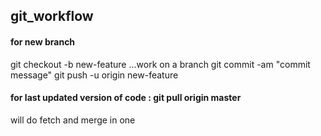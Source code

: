 ## git_workflow

#### for new branch
git checkout -b new-feature
...work on a branch
git commit -am "commit message"
git push -u origin new-feature

#### for last updated version of code : git pull origin master
will do fetch and merge in one
